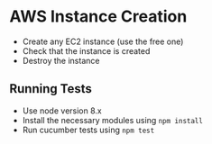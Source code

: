 # AWS Instance Creation

* Create any EC2 instance (use the free one)
* Check that the instance is created
* Destroy the instance

## Running Tests

* Use node version 8.x
* Install the necessary modules using `npm install`
* Run cucumber tests using `npm test`
